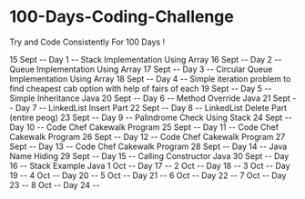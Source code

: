 # 100-Days-Coding-Challenge
Try and Code Consistently For 100 Days !

15 Sept --  Day 1   --   Stack Implementation Using Array
16 Sept --  Day 2   --   Queue Implementation Using Array
17 Sept --  Day 3   --   Circular Queue Implementation Using Array
18 Sept --  Day 4   --   Simple iteration problem to find cheapest cab option with help of fairs of each
19 Sept --  Day 5   --   Simple Inheritance Java
20 Sept --  Day 6   --   Method Override Java
21 Sept --  Day 7   --   LinkedList Insert Part
22 Sept --  Day 8   --   LinkedList Delete Part (entire peog)
23 Sept --  Day 9   --   Palindrome Check Using Stack
24 Sept --  Day 10  --   Code Chef Cakewalk Program
25 Sept --  Day 11  --   Code Chef Cakewalk Program
26 Sept --  Day 12  --   Code Chef Cakewalk Program
27 Sept --  Day 13  --   Code Chef Cakewalk Program
28 Sept --  Day 14  --   Java Name Hiding
29 Sept --  Day 15  --   Calling Constructor Java
30 Sept --  Day 16  --   Stack Example Java
1  Oct  --  Day 17  --
2  Oct  --  Day 18  --
3  Oct  --  Day 19  --
4  Oct  --  Day 20  --
5  Oct  --  Day 21  --
6  Oct  --  Day 22  --
7  Oct  --  Day 23  --
8  Oct  --  Day 24  --
